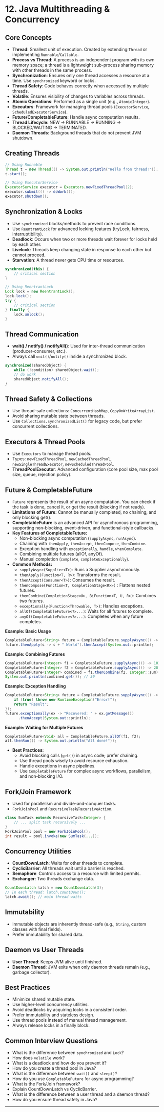 # 12. Java Multithreading & Concurrency

## Core Concepts
- **Thread**: Smallest unit of execution. Created by extending `Thread` or implementing `Runnable`/`Callable`.
- **Process vs Thread**: A process is an independent program with its own memory space; a thread is a lightweight sub-process sharing memory with other threads in the same process.
- **Synchronization**: Ensures only one thread accesses a resource at a time. Use `synchronized` keyword or locks.
- **Thread Safety**: Code behaves correctly when accessed by multiple threads.
- **Volatile**: Ensures visibility of changes to variables across threads.
- **Atomic Operations**: Performed as a single unit (e.g., `AtomicInteger`).
- **Executors**: Framework for managing thread pools (`ExecutorService`, `ScheduledExecutorService`).
- **Future/CompletableFuture**: Handle async computation results.
- **Thread Lifecycle**: NEW → RUNNABLE → RUNNING → BLOCKED/WAITING → TERMINATED.
- **Daemon Threads**: Background threads that do not prevent JVM shutdown.

## Creating Threads
```java
// Using Runnable
Thread t = new Thread(() -> System.out.println("Hello from thread!"));
t.start();

// Using ExecutorService
ExecutorService executor = Executors.newFixedThreadPool(2);
executor.submit(() -> doWork());
executor.shutdown();
```

## Synchronization & Locks
- Use `synchronized` blocks/methods to prevent race conditions.
- Use `ReentrantLock` for advanced locking features (tryLock, fairness, interruptibility).
- **Deadlock**: Occurs when two or more threads wait forever for locks held by each other.
- **Livelock**: Threads keep changing state in response to each other but cannot proceed.
- **Starvation**: A thread never gets CPU time or resources.

```java
synchronized(this) {
    // critical section
}

// Using ReentrantLock
Lock lock = new ReentrantLock();
lock.lock();
try {
    // critical section
} finally {
    lock.unlock();
}
```

## Thread Communication
- **wait() / notify() / notifyAll()**: Used for inter-thread communication (producer-consumer, etc.).
- Always call `wait()`/`notify()` inside a synchronized block.

```java
synchronized(sharedObject) {
    while (!condition) sharedObject.wait();
    // do work
    sharedObject.notifyAll();
}
```

## Thread Safety & Collections
- Use thread-safe collections: `ConcurrentHashMap`, `CopyOnWriteArrayList`.
- Avoid sharing mutable state between threads.
- Use `Collections.synchronizedList()` for legacy code, but prefer concurrent collections.

## Executors & Thread Pools
- Use `Executors` to manage thread pools.
- Types: `newFixedThreadPool`, `newCachedThreadPool`, `newSingleThreadExecutor`, `newScheduledThreadPool`.
- **ThreadPoolExecutor**: Advanced configuration (core pool size, max pool size, queue, rejection policy).

## Future & CompletableFuture
- `Future` represents the result of an async computation. You can check if the task is done, cancel it, or get the result (blocking if not ready).
- **Limitations of Future:** Cannot be manually completed, no chaining, and only blocking get().
- **CompletableFuture** is an advanced API for asynchronous programming, supporting non-blocking, event-driven, and functional-style callbacks.
- **Key Features of CompletableFuture:**
    - Non-blocking async computation (`supplyAsync`, `runAsync`).
    - Chaining with `thenApply`, `thenAccept`, `thenCompose`, `thenCombine`.
    - Exception handling with `exceptionally`, `handle`, `whenComplete`.
    - Combining multiple futures (allOf, anyOf).
    - Manual completion (`complete`, `completeExceptionally`).
- **Common Methods:**
    - `supplyAsync(Supplier<T>)`: Runs a Supplier asynchronously.
    - `thenApply(Function<T, R>)`: Transforms the result.
    - `thenAccept(Consumer<T>)`: Consumes the result.
    - `thenCompose(Function<T, CompletionStage<R>>)` : Flattens nested futures.
    - `thenCombine(CompletionStage<U>, BiFunction<T, U, R>)`: Combines two futures.
    - `exceptionally(Function<Throwable, T>)`: Handles exceptions.
    - `allOf(CompletableFuture<?>...)`: Waits for all futures to complete.
    - `anyOf(CompletableFuture<?>...)`: Completes when any future completes.

**Example: Basic Usage**
```java
CompletableFuture<String> future = CompletableFuture.supplyAsync(() -> "Hello");
future.thenApply(s -> s + " World").thenAccept(System.out::println);
```

**Example: Combining Futures**
```java
CompletableFuture<Integer> f1 = CompletableFuture.supplyAsync(() -> 10);
CompletableFuture<Integer> f2 = CompletableFuture.supplyAsync(() -> 20);
CompletableFuture<Integer> combined = f1.thenCombine(f2, Integer::sum);
System.out.println(combined.get()); // 30
```

**Example: Exception Handling**
```java
CompletableFuture<String> future = CompletableFuture.supplyAsync(() -> {
    if (true) throw new RuntimeException("Error!");
    return "Result";
});
future.exceptionally(ex -> "Recovered: " + ex.getMessage())
      .thenAccept(System.out::println);
```

**Example: Waiting for Multiple Futures**
```java
CompletableFuture<Void> all = CompletableFuture.allOf(f1, f2);
all.thenRun(() -> System.out.println("All done!"));
```

- **Best Practices:**
    - Avoid blocking calls (`get()`) in async code; prefer chaining.
    - Use thread pools wisely to avoid resource exhaustion.
    - Handle exceptions in async pipelines.
    - Use `CompletableFuture` for complex async workflows, parallelism, and non-blocking I/O.

## Fork/Join Framework
- Used for parallelism and divide-and-conquer tasks.
- `ForkJoinPool` and `RecursiveTask`/`RecursiveAction`.

```java
class SumTask extends RecursiveTask<Integer> {
    // ... split task recursively ...
}
ForkJoinPool pool = new ForkJoinPool();
int result = pool.invoke(new SumTask(...));
```

## Concurrency Utilities
- **CountDownLatch**: Waits for other threads to complete.
- **CyclicBarrier**: All threads wait until a barrier is reached.
- **Semaphore**: Controls access to a resource with limited permits.
- **Exchanger**: Two threads exchange data.

```java
CountDownLatch latch = new CountDownLatch(3);
// In each thread: latch.countDown();
latch.await(); // main thread waits
```

## Immutability
- Immutable objects are inherently thread-safe (e.g., `String`, custom classes with final fields).
- Prefer immutability for shared data.

## Daemon vs User Threads
- **User Thread**: Keeps JVM alive until finished.
- **Daemon Thread**: JVM exits when only daemon threads remain (e.g., garbage collector).

## Best Practices
- Minimize shared mutable state.
- Use higher-level concurrency utilities.
- Avoid deadlocks by acquiring locks in a consistent order.
- Prefer immutability and stateless design.
- Use thread pools instead of manual thread management.
- Always release locks in a finally block.

## Common Interview Questions
- What is the difference between `synchronized` and `Lock`?
- How does `volatile` work?
- What is a deadlock and how do you prevent it?
- How do you create a thread pool in Java?
- What is the difference between `wait()` and `sleep()`?
- How do you use `CompletableFuture` for async programming?
- What is the Fork/Join framework?
- Explain CountDownLatch vs CyclicBarrier.
- What is the difference between a user thread and a daemon thread?
- How do you ensure thread safety in Java?

---

